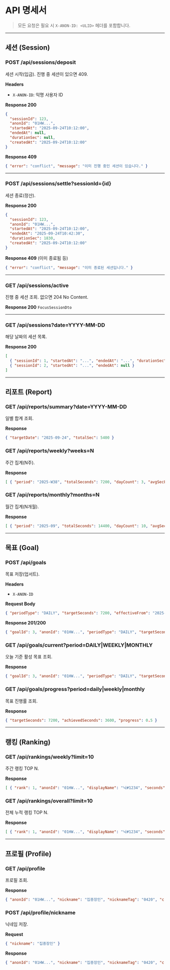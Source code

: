 # API 명세서

> 모든 요청은 필요 시 `X-ANON-ID: <ULID>` 헤더를 포함합니다.

---

## 세션 (Session)

### POST /api/sessions/deposit
세션 시작(입금). 진행 중 세션이 있으면 409.

**Headers**
- `X-ANON-ID`: 익명 사용자 ID

**Response 200**
```json
{
  "sessionId": 123,
  "anonId": "01HW...",
  "startedAt": "2025-09-24T10:12:00",
  "endedAt": null,
  "durationSec": null,
  "createdAt": "2025-09-24T10:12:00"
}
```

**Response 409**
```json
{ "error": "conflict", "message": "이미 진행 중인 세션이 있습니다." }
```

---

### POST /api/sessions/settle?sessionId={id}
세션 종료(정산).

**Response 200**
```json
{
  "sessionId": 123,
  "anonId": "01HW...",
  "startedAt": "2025-09-24T10:12:00",
  "endedAt": "2025-09-24T10:42:30",
  "durationSec": 1830,
  "createdAt": "2025-09-24T10:12:00"
}
```

**Response 409** (이미 종료됨 등)
```json
{ "error": "conflict", "message": "이미 종료된 세션입니다." }
```

---

### GET /api/sessions/active
진행 중 세션 조회. 없으면 204 No Content.

**Response 200**
`FocusSessionDto`

---

### GET /api/sessions?date=YYYY-MM-DD
해당 날짜의 세션 목록.

**Response 200**
```json
[
  { "sessionId": 1, "startedAt": "...", "endedAt": "...", "durationSec": 1200 },
  { "sessionId": 2, "startedAt": "...", "endedAt": null }
]
```

---

## 리포트 (Report)

### GET /api/reports/summary?date=YYYY-MM-DD
일별 합계 조회.

**Response**
```json
{ "targetDate": "2025-09-24", "totalSec": 5400 }
```

### GET /api/reports/weekly?weeks=N
주간 집계(N주).

**Response**
```json
[ { "period": "2025-W38", "totalSeconds": 7200, "dayCount": 3, "avgSecPerDay": 2400 } ]
```

### GET /api/reports/monthly?months=N
월간 집계(N개월).

**Response**
```json
[ { "period": "2025-09", "totalSeconds": 14400, "dayCount": 10, "avgSecPerDay": 1440 } ]
```

---

## 목표 (Goal)

### POST /api/goals
목표 저장(업서트).

**Headers**
- `X-ANON-ID`

**Request Body**
```json
{ "periodType": "DAILY", "targetSeconds": 7200, "effectiveFrom": "2025-09-24" }
```

**Response 201/200**
```json
{ "goalId": 3, "anonId": "01HW...", "periodType": "DAILY", "targetSeconds": 7200, "effectiveFrom": "2025-09-24" }
```

### GET /api/goals/current?period=DAILY|WEEKLY|MONTHLY
오늘 기준 활성 목표 조회.

**Response**
```json
{ "goalId": 3, "anonId": "01HW...", "periodType": "DAILY", "targetSeconds": 7200, "effectiveFrom": "2025-09-24" }
```

### GET /api/goals/progress?period=daily|weekly|monthly
목표 진행률 조회.

**Response**
```json
{ "targetSeconds": 7200, "achievedSeconds": 3600, "progress": 0.5 }
```

---

## 랭킹 (Ranking)

### GET /api/rankings/weekly?limit=10
주간 랭킹 TOP N.

**Response**
```json
[ { "rank": 1, "anonId": "01HW...", "displayName": "닉#1234", "seconds": 14400 } ]
```

### GET /api/rankings/overall?limit=10
전체 누적 랭킹 TOP N.

**Response**
```json
[ { "rank": 1, "anonId": "01HW...", "displayName": "닉#1234", "seconds": 360000 } ]
```

---

## 프로필 (Profile)

### GET /api/profile
프로필 조회.

**Response**
```json
{ "anonId": "01HW...", "nickname": "집중장인", "nicknameTag": "0420", "createdAt": "...", "updatedAt": "..." }
```

### POST /api/profile/nickname
닉네임 저장.

**Request**
```json
{ "nickname": "집중장인" }
```

**Response**
```json
{ "anonId": "01HW...", "nickname": "집중장인", "nicknameTag": "0420", "createdAt": "...", "updatedAt": "..." }
```
